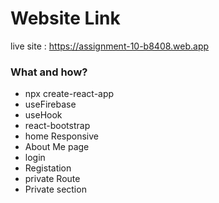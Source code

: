 # Website Link

live site : https://assignment-10-b8408.web.app
### What and how?

- npx create-react-app
- useFirebase
- useHook
- react-bootstrap
- home Responsive
- About Me page
- login
- Registation
- private Route
- Private section


